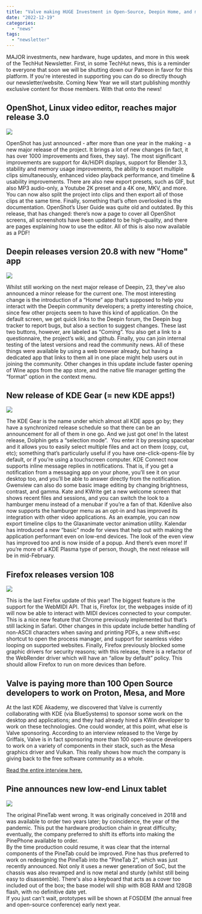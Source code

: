 ```yaml
---
title: "Valve making HUGE Investment in Open-Source, Deepin Home, and more!"
date: "2022-12-19"
categories: 
  - "news"
tags: 
  - "newsletter"
---
```


MAJOR investments, new hardware, huge updates, and more in this week of the TechHut Newsletter. First, in some TechHut news, this is a reminder to everyone that soon we will be shutting down our Patreon in favor for this platform. If you're interested in supporting you can do so directly though our newsletter/website. Coming New Year we will start publishing monthly exclusive content for those members. With that onto the news!

## OpenShot, Linux video editor, reaches major release 3.0

![](images/ui-example.jpg)

OpenShot has just announced - after more than one year in the making - a new major release of the project. It brings a lot of new changes (in fact, it has over 1000 improvements and fixes, they say). The most significant improvements are support for 4k/HiDPI displays, support for Blender 3.3, stability and memory usage improvements, the ability to export multiple clips simultaneously, enhanced video playback performance, and timeline & usability improvements. There are also new export presets, such as GIF, but also MP3 audio-only, a Youtube 2K preset and a 4K one, MKV, and more. You can now also split the project into clips and then export all of those clips at the same time. Finally, something that’s often overlooked is the documentation. OpenShot’s User Guide was quite old and outdated. By this release, that has changed: there’s now a page to cover all OpenShot screens, all screenshots have been updated to be high-quality, and there are pages explaining how to use the editor. All of this is also now available as a PDF!

## Deepin releases version 20.8 with new "Home" app

![](images/Deepin-Home-App-1024x644.webp)

Whilst still working on the next major release of Deepin, 23, they’ve also announced a minor release for the current one. The most interesting change is the introduction of a “Home” app that’s supposed to help you interact with the Deepin community developers; a pretty interesting choice, since few other projects seem to have this kind of application. On the default screen, we get quick links to the Deepin forum, the Deepin bug tracker to report bugs, but also a section to suggest changes. These last two buttons, however, are labeled as “Coming”. You also get a link to a questionnaire, the project’s wiki, and github. Finally, you can join internal testing of the latest versions and read the community news. All of these things were available by using a web browser already, but having a dedicated app that links to them all in one place might help users out in joining the community. Other changes in this update include faster opening of Wine apps from the app store, and the native file manager getting the “format” option in the context menu.

## New release of KDE Gear (= new KDE apps!)

![](images/kate_welcome.webp)

The KDE Gear is the name under which almost all KDE apps go by; they have a synchronized release schedule so that there can be an announcement for all of them in one go. And we just got one! In the latest release, Dolphin gets a “selection mode”.  You enter it by pressing spacebar and it allows you to easily select multiple files and act on them (copy, cut, etc); something that’s particularly useful if you have one-click-opens-file by default, or if you’re using a touchscreen computer. KDE Connect now supports inline message replies in notifications. That is, if you get a notification from a messaging app on your phone, you’ll see it on your desktop too, and you’ll be able to answer directly from the notification. Gwenview can also do some basic image editing by changing brightness, contrast, and gamma. Kate and KWrite get a new welcome screen that shows recent files and sessions, and you can switch the look to a hamburger menu instead of a menubar if you’re a fan of that. Kdenlive also now supports the hamburger menu as an opt-in and has improved its integration with other video applications. As an example, you can now export timeline clips to the Glaxanimate vector animation utility. Kalendar has introduced a new “basic” mode for views that help out with making the application performant even on low-end devices. The look of the even view has improved too and is now inside of a popup. And there’s even more! If you’re more of a KDE Plasma type of person, though, the next release will be in mid-February.

## Firefox releases version 108

![](images/firefox108.jpg)

This is the last Firefox update of this year! The biggest feature is the support for the WebMIDI API. That is, Firefox (or, the webpages inside of it) will now be able to interact with MIDI devices connected to your computer. This is a nice new feature that Chrome previously implemented but that’s still lacking in Safari. Other changes in this update include better handling of non-ASCII characters when saving and printing PDFs, a new shift+esc shortcut to open the process manager, and support for seamless video looping on supported websites. Finally, Firefox previously blocked some graphic drivers for security reasons; with this release, there is a refactor of the WebRender driver which will have an “allow by default” policy. This should allow Firefox to run on more devices than before.

## Valve is paying more than 100 Open Source developers to work on Proton, Mesa, and More

At the last KDE Akademy, we discovered that Valve is currently collaborating with KDE (via BlueSystems) to sponsor some work on the desktop and applications; and they had already hired a KWin developer to work on these technologies. One could wonder, at this point, what else is Valve sponsoring. According to an interview released to the Verge by Griffais, Valve is in fact sponsoring more than 100 open-source developers to work on a variety of components in their stack, such as the Mesa graphics driver and Vulkan. This really shows how much the company is giving back to the free software community as a whole.

[Read the entire interview here.](https://www.theverge.com/23499215/valve-steam-deck-interview-late-2022)

## Pine announces new low-end Linux tablet

![](images/DecemberUpdate.jpg)

The original PineTab went wrong. It was originally conceived in 2018 and was available to order two years later; by coincidence, the year of the pandemic. This put the hardware production chain in great difficulty; eventually, the company preferred to shift its efforts into making the PinePhone available to order.  
By the time production could resume, it was clear that the internal components of the PineTab could be improved. Pine has thus preferred to work on redesigning the PineTab into the "PineTab 2", which was just recently announced. Not only it uses a newer generation of SoC, but the chassis was also revamped and is now metal and sturdy (whilst still being easy to disassemble). There's also a keyboard that acts as a cover too included out of the box; the base model will ship with 8GB RAM and 128GB flash, with no definitive date yet.  
If you just can't wait, prototypes will be shown at FOSDEM (the annual free and open-source conference) early next year.
